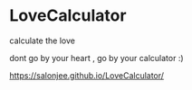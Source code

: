 # LoveCalculator
calculate the love 

dont go  by your heart , go by your calculator :)

https://salonjee.github.io/LoveCalculator/
